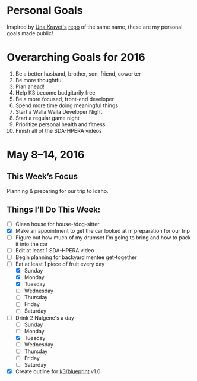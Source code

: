 # Personal Goals

Inspired by [Una Kravet's](https://github.com/una) [repo](https://github.com/una/personal-goals) of the same name, these are my personal goals made public!

# Overarching Goals for 2016

1. Be a better husband, brother, son, friend, coworker
1. Be more thoughtful
1. Plan ahead!
1. Help K3 become budgitarily free
1. Be a more focused, front-end developer
1. Spend more time doing meaningful things
1. Start a Walla Walla Developer Night
1. Start a regular game night
2. Prioritize personal health and fitness
3. Finish all of the SDA-HPERA videos

# May 8–14, 2016

## This Week’s Focus

Planning & preparing for our trip to Idaho.

## Things I’ll Do This Week:

- [ ] Clean house for house-/dog-sitter
- [x] Make an appointment to get the car looked at in preparation for our trip
- [ ] Figure out how much of my drumset I’m going to bring and how to pack it into the car
- [ ] Edit at least 1 SDA-HPERA video
- [ ] Begin planning for backyard mentee get-together
- [ ] Eat at least 1 piece of fruit every day
  - [x] Sunday
  - [x] Monday
  - [x] Tuesday
  - [ ] Wednesday
  - [ ] Thursday
  - [ ] Friday
  - [ ] Saturday
- [ ] Drink 2 Nalgene's a day
  - [ ] Sunday
  - [ ] Monday
  - [x] Tuesday
  - [ ] Wednesday
  - [ ] Thursday
  - [ ] Friday
  - [ ] Saturday
- [x] Create outline for [k3/blueprint](https://hub.k3integrations.com/k3/blueprint) v1.0
